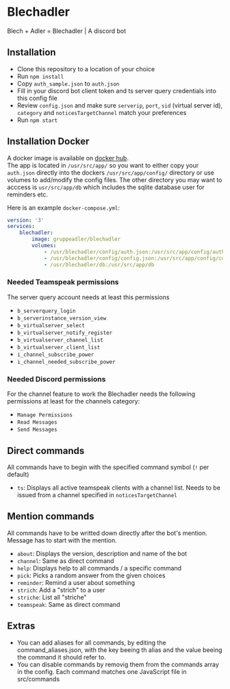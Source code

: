 # Blechadler
Blech + Adler = Blechadler | A discord bot

## Installation
- Clone this repository to a location of your choice
- Run `npm install`
- Copy `auth_sample.json` to `auth.json`
- Fill in your discord bot client token and ts server query credentials into this config file
- Review `config.json` and make sure `serverip`, `port`, `sid` (virtual server id), `category` and `noticesTargetChannel` match your preferences
- Run `npm start`

## Installation Docker
A docker image is available on [docker hub](https://hub.docker.com/r/gruppeadler/blechadler).  
The app is located in `/usr/src/app/` so you want to either copy your `auth.json` directly into the dockers `/usr/src/app/config/` directory or use volumes to add/modify the config files. The other directory you may want to acccess is `usr/src/app/db` which includes the sqlite database user for reminders etc.

Here is an example `docker-compose.yml`:
```yml
version: '3'
services: 
    blechadler:
        image: gruppeadler/blechadler
        volumes:
            - /usr/blechadler/config/auth.json:/usr/src/app/config/auth.json
            - /usr/blechadler/config/config.json:/usr/src/app/config/config.json
            - /usr/blechadler/db:/usr/src/app/db
```

### Needed Teamspeak permissions
The server query account needs at least this permissions
- `b_serverquery_login`
- `b_serverinstance_version_view`
- `b_virtualserver_select`
- `b_virtualserver_notify_register`
- `b_virtualserver_channel_list`
- `b_virtualserver_client_list`
- `i_channel_subscribe_power`
- `i_channel_needed_subscribe_power`

### Needed Discord permissions
For the channel feature to work the Blechadler needs the following permissions at least for the channels category:
- `Manage Permissions`
- `Read Messages`
- `Send Messages`

## Direct commands
All commands have to begin with the specified command symbol (`!` per default)
- `ts`: Displays all active teamspeak clients with a channel list. Needs to be issued from a channel specified in `noticesTargetChannel`

## Mention commands
All commands have to be writted down directly after the bot's mention. Message has to start with the mention.
- `about`: Displays the version, description and name of the bot
- `channel`: Same as direct command
- `help`: Displays help to all commands / a specific command
- `pick`: Picks a random answer from the given choices
- `reminder`: Remind a user about something
- `strich`: Add a "strich" to a user
- `striche`: List all "striche"
- `teamspeak`: Same as direct command

## Extras
- You can add aliases for all commands, by editing the command_aliases.json, with the key beeing th alias and the value beeing the command it should refer to.
- You can disable commands by removig them from the commands array in the config. Each command matches one JavaScript file in src/commands
